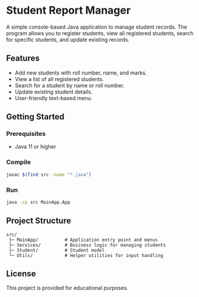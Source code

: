 # Student Report Manager

A simple console-based Java application to manage student records. The program allows you to register students, view all registered students, search for specific students, and update existing records.

## Features

- Add new students with roll number, name, and marks.
- View a list of all registered students.
- Search for a student by name or roll number.
- Update existing student details.
- User-friendly text-based menu.

## Getting Started

### Prerequisites
- Java 11 or higher

### Compile
```bash
javac $(find src -name "*.java")
```

### Run
```bash
java -cp src MainApp.App
```

## Project Structure
```
src/
 ├─ MainApp/          # Application entry point and menus
 ├─ Services/         # Business logic for managing students
 ├─ Student/          # Student model
 └─ Utils/            # Helper utilities for input handling
```

## License

This project is provided for educational purposes.
